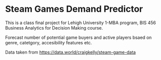 # Steam Games Demand Predictor

This is a class final project for Lehigh University 1-MBA program, BIS 456 Business Analytics for Decision Making course.

Forecast number of potential game buyers and active players bsaed on genre, catetgory, accesibility features etc.

Data taken from <https://data.world/craigkelly/steam-game-data>
